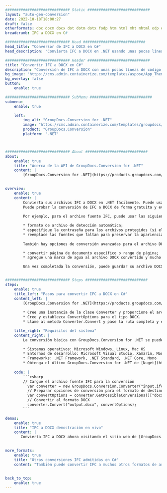 ```yaml
---
############################# Static ############################
layout: "auto-gen-conversion"
date: 2022-10-18T18:00:27
draft: false
otherformats: doc docm docx dot dotm dotx fodp htm html mht mhtml odp odt otp pot potm potx pps ppsm ppsx ppt pptm pptx rtf
breadcrumb: IFC a DOCX en C#

############################# Head ############################
head_title: "Conversor de IFC a DOCX en C#"
head_description: "Convierta IFC a DOCX en .NET usando unas pocas líneas de código. Utilice la API de conversión de documentos de GroupDocs para convertir más de 160 formatos de archivo."

############################# Header ############################
title: "Convertir IFC a DOCX en C#"
description: "Conversión de IFC a DOCX con unas pocas líneas de código .NET"
bg_image: "https://cms.admin.containerize.com/templates/aspose/App_Themes/V3/images/bg/header1.png"
bg_overlay: false
button:
    enable: true

############################# SubMenu ############################
submenu:
    enable: true

    left:
        img_alt: "GroupDocs.Conversion for .NET"
        image: "https://cms.admin.containerize.com/templates/groupdocs/images/product-logos/90x90-noborder/groupdocs-conversion-net.png"
        product: "GroupDocs.Conversion"
        platform: ".NET"



############################# About ############################
about:
    enable: true
    title: "Acerca de la API de GroupDocs.Conversion for .NET"
    content: |
        [GroupDocs.Conversion for .NET](https://products.groupdocs.com/conversion/net/) se puede usar para convertir Microsoft Word, Excel, PowerPoint, PDF, Visio y otros formatos. GroupDocs.Conversion es una API independiente que es adecuada para sistemas internos y de back-end donde se requiere un alto rendimiento. No depende de ningún software como Microsoft u Open Office.
    

overview:
    enable: true
    content: |
        Convierta sus archivos IFC a DOCX en .NET fácilmente. Puede usar solo un par de líneas de código C# en cualquier plataforma de su elección, como Windows, Linux, macOS.
        Puede probar la conversión de IFC a DOCX de forma gratuita y evaluar la calidad de los resultados de la conversión. Junto con los escenarios de conversión de archivos simples, puede probar opciones más avanzadas para cargar el archivo de origen IFC y para guardar el resultado de salida DOCX. 
        
        Por ejemplo, para el archivo fuente IFC, puede usar las siguientes opciones de carga:

        * formato de archivo de detección automática;
        * especifique la contraseña para los archivos protegidos (si el formato de archivo lo admite);
        * reemplace las fuentes que faltan para preservar la apariencia del documento.
        
        También hay opciones de conversión avanzadas para el archivo DOCX:

        * convertir página de documento específico o rango de página;
        * agregue una marca de agua al archivo DOCX convertido y mucho más.

        Una vez completada la conversión, puede guardar su archivo DOCX en la ruta del archivo local o en cualquier almacenamiento de terceros como FTP, Amazon S3, Google Drive, Dropbox, etc. Tenga en cuenta que para convertir IFC a DOCX no es necesario instalar ningún software adicional, como MS Office, Open Office, Adobe Acrobat Reader, etc.


############################# Steps ############################
steps:
    enable: true
    title_left: "Pasos para convertir IFC a DOCX en C#"
    content_left: |
        [GroupDocs.Conversion for .NET](https://products.groupdocs.com/conversion/net/) facilita a los desarrolladores convertir un archivo IFC a DOCX con unas pocas líneas de código.
        
        * Cree una instancia de la clase Converter y proporcione el archivo IFC con la ruta completa
        * Cree y establezca ConvertOptions para el tipo DOCX.
        * Llame al método Converter.Convert y pase la ruta completa y el formato (DOCX) como parámetro

    title_right: "Requisitos del sistema"
    content_right: |
        La conversión básica con GroupDocs.Conversion for .NET se puede realizar en unos pocos pasos simples. Nuestras API son compatibles con todas las principales plataformas y sistemas operativos. Antes de ejecutar el código a continuación, asegúrese de tener instalados los siguientes requisitos previos en su sistema.

        * Sistemas operativos: Microsoft Windows, Linux, Mac OS
        * Entornos de desarrollo: Microsoft Visual Studio, Xamarin, MonoDevelop
        * Frameworks: .NET Framework, .NET Standard, .NET Core, Mono
        * Obtenga el último GroupDocs.Conversion for .NET de [Nuget](https://www.nuget.org/packages/groupdocs.conversion)
         
    code: |
        ```csharp    
        // Cargue el archivo fuente IFC para la conversión
          var converter = new GroupDocs.Conversion.Converter("input.ifc");
          // Preparar opciones de conversión para el formato de destino DOCX
          var convertOptions = converter.GetPossibleConversions()["docx"].ConvertOptions;
          // Convertir al formato DOCX
          converter.Convert("output.docx", convertOptions);
        ```

demos:
    enable: true
    title: "IFC a DOCX demostración en vivo"
    content: |
       Convierta IFC a DOCX ahora visitando el sitio web de [GroupDocs.Conversion App](https://products.groupdocs.app/conversion/family). La demostración en línea tiene las siguientes ventajas
          

more_formats:
    enable: true
    title: "Otras conversiones IFC admitidas en C#"
    content: "También puede convertir IFC a muchos otros formatos de archivo. Consulte la lista a continuación."
       
       
back_to_top:
    enable: true
---
```

